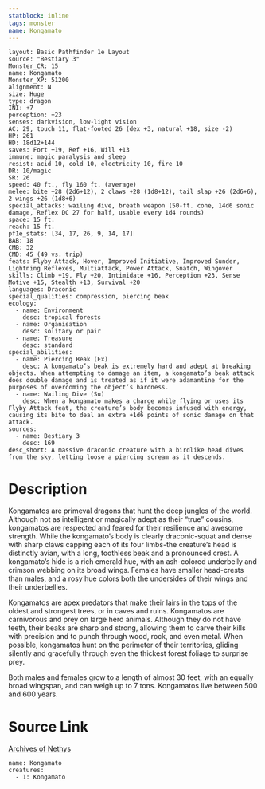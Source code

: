 ```yaml
---
statblock: inline
tags: monster
name: Kongamato
---
```

```statblock
layout: Basic Pathfinder 1e Layout
source: "Bestiary 3"
Monster_CR: 15
name: Kongamato
Monster_XP: 51200
alignment: N
size: Huge
type: dragon
INI: +7
perception: +23
senses: darkvision, low-light vision
AC: 29, touch 11, flat-footed 26 (dex +3, natural +18, size -2)
HP: 261
HD: 18d12+144
saves: Fort +19, Ref +16, Will +13
immune: magic paralysis and sleep
resist: acid 10, cold 10, electricity 10, fire 10
DR: 10/magic
SR: 26
speed: 40 ft., fly 160 ft. (average)
melee: bite +28 (2d6+12), 2 claws +28 (1d8+12), tail slap +26 (2d6+6), 2 wings +26 (1d8+6)
special_attacks: wailing dive, breath weapon (50-ft. cone, 14d6 sonic damage, Reflex DC 27 for half, usable every 1d4 rounds)
space: 15 ft.
reach: 15 ft.
pf1e_stats: [34, 17, 26, 9, 14, 17]
BAB: 18
CMB: 32
CMD: 45 (49 vs. trip)
feats: Flyby Attack, Hover, Improved Initiative, Improved Sunder, Lightning Reflexes, Multiattack, Power Attack, Snatch, Wingover
skills: Climb +19, Fly +20, Intimidate +16, Perception +23, Sense Motive +15, Stealth +13, Survival +20
languages: Draconic
special_qualities: compression, piercing beak
ecology:
  - name: Environment
    desc: tropical forests
  - name: Organisation
    desc: solitary or pair
  - name: Treasure
    desc: standard
special_abilities:
  - name: Piercing Beak (Ex)
    desc: A kongamato’s beak is extremely hard and adept at breaking objects. When attempting to damage an item, a kongamato’s beak attack does double damage and is treated as if it were adamantine for the purposes of overcoming the object’s hardness.
  - name: Wailing Dive (Su)
    desc: When a kongamato makes a charge while flying or uses its Flyby Attack feat, the creature’s body becomes infused with energy, causing its bite to deal an extra +1d6 points of sonic damage on that attack.
sources:
  - name: Bestiary 3
    desc: 169
desc_short: A massive draconic creature with a birdlike head dives from the sky, letting loose a piercing scream as it descends.
```
# Description
Kongamatos are primeval dragons that hunt the deep jungles of the world. Although not as intelligent or magically adept as their “true” cousins, kongamatos are respected and feared for their resilience and awesome strength. While the kongamato’s body is clearly draconic-squat and dense with sharp claws capping each of its four limbs-the creature’s head is distinctly avian, with a long, toothless beak and a pronounced crest. A kongamato’s hide is a rich emerald hue, with an ash-colored underbelly and crimson webbing on its broad wings. Females have smaller head-crests than males, and a rosy hue colors both the undersides of their wings and their underbellies.

Kongamatos are apex predators that make their lairs in the tops of the oldest and strongest trees, or in caves and ruins. Kongamatos are carnivorous and prey on large herd animals. Although they do not have teeth, their beaks are sharp and strong, allowing them to carve their kills with precision and to punch through wood, rock, and even metal. When possible, kongamatos hunt on the perimeter of their territories, gliding silently and gracefully through even the thickest forest foliage to surprise prey.

Both males and females grow to a length of almost 30 feet, with an equally broad wingspan, and can weigh up to 7 tons. Kongamatos live between 500 and 600 years.
# Source Link
[Archives of Nethys](https://aonprd.com/MonsterDisplay.aspx?ItemName=Kongamato)
```encounter-table
name: Kongamato
creatures:
  - 1: Kongamato
```
